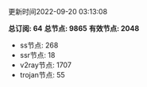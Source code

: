 更新时间2022-09-20 03:13:08

**总订阅: 64**
**总节点: 9865**
**有效节点: 2048**
- ss节点: 268
- ssr节点: 18
- v2ray节点: 1707
- trojan节点: 55
